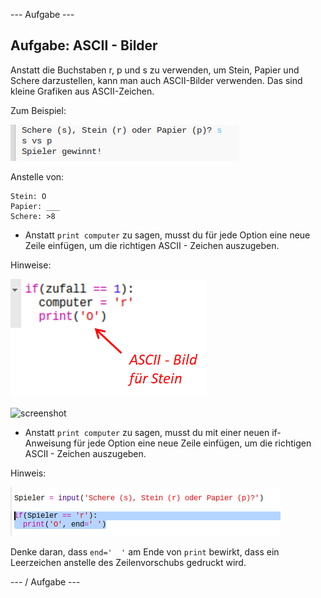 \--- Aufgabe \---

## Aufgabe: ASCII - Bilder

Anstatt die Buchstaben r, p und s zu verwenden, um Stein, Papier und Schere darzustellen, kann man auch ASCII-Bilder verwenden. Das sind kleine Grafiken aus ASCII-Zeichen.

Zum Beispiel:

![screenshot](images/rps-ascii-challenge.png)

Anstelle von:

    Stein: O
    Papier: ___
    Schere: >8
    

+ Anstatt `print computer` zu sagen, musst du für jede Option eine neue Zeile einfügen, um die richtigen ASCII - Zeichen auszugeben. 

Hinweise:

![screenshot](images/rps-ascii-rock.png)

![screenshot](images/rps-comment-computer.png)

+ Anstatt `print computer` zu sagen, musst du mit einer neuen if-Anweisung für jede Option eine neue Zeile einfügen, um die richtigen ASCII - Zeichen auszugeben. 

Hinweis:

![screenshot](images/rps-player-ascii.png)

Denke daran, dass `end='  '` am Ende von `print` bewirkt, dass ein Leerzeichen anstelle des Zeilenvorschubs gedruckt wird.

\--- / Aufgabe \---